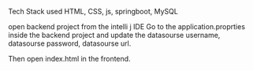 Tech Stack used
HTML, CSS, js, springboot, MySQL

open backend project from the intelli j IDE
Go to the application.proprties inside the backend project and update the 
datasourse username, datasourse password, datasourse url.

Then open index.html in the frontend.